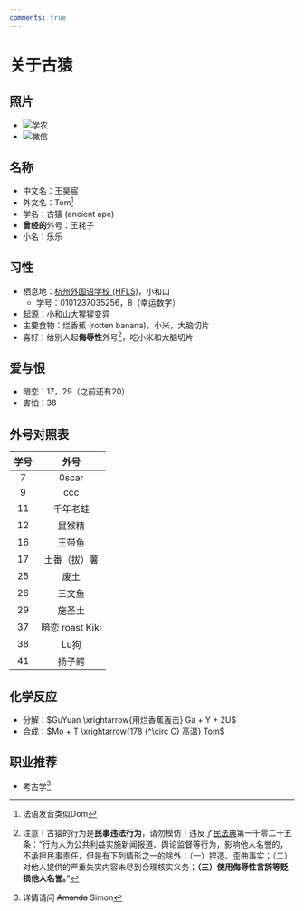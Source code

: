 ```yaml
---
comments: true
---
```


# 关于古猿

## 照片

- ![学农](./img/about-tom1.png)
- ![微信](./img/about-tom2.jpg)

## 名称

- 中文名：王昊宸
- 外文名：Tom[^1]
- 学名：古猿 (ancient ape)
- **曾经的**外号：王耗子
- 小名：乐乐

## 习性

- 栖息地：[杭州外国语学校 (HFLS)](./about-hfls.md)，小和山
    - 学号：0101237035256，8（幸运数字）
- 起源：小和山大猩猩变异
- 主要食物：烂香蕉 (rotten banana)，小米，大脑切片
- 喜好：给别人起**侮辱性**外号[^2]，吃小米和大脑切片

## 爱与恨

- 暗恋：17，29（之前还有20）
- 害怕：38

## 外号对照表

|学号|外号|
|:-:|:-:|
|7|0scar|
|9|ccc|
|11|千年老蛙|
|12|鼠猴精|
|16|王带鱼|
|17|土番（拔）薯|
|25|废土|
|26|三文鱼|
|29|施圣土|
|37|暗恋 roast Kiki|
|38|Lu狗|
|41|扬子鳄|

## 化学反应

- 分解：$GuYuan \xrightarrow{用烂香蕉轰击} Ga + Y + 2U$
- 合成：$Mo + T \xrightarrow{178 {^\circ C} 高温} Tom$

## 职业推荐

- 考古学[^3]

[^1]: 法语发音类似Dom
[^2]: 注意！古猿的行为是**民事违法行为**，请勿模仿！违反了[民法典](https://flk.npc.gov.cn/detail2.html?ZmY4MDgwODE3MjlkMWVmZTAxNzI5ZDUwYjVjNTAwYmY%3D)第一千零二十五条：“行为人为公共利益实施新闻报道、舆论监督等行为，影响他人名誉的，不承担民事责任，但是有下列情形之一的除外：（一）捏造、歪曲事实；（二）对他人提供的严重失实内容未尽到合理核实义务；**（三）使用侮辱性言辞等贬损他人名誉。**”
[^3]: 详情请问 ~~Amanda~~ Simon
